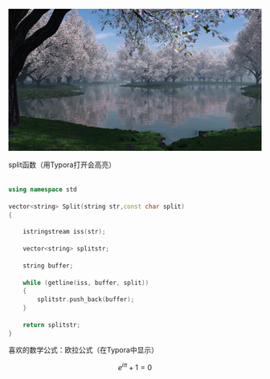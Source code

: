 ![](src/R.jfif)

split函数（用Typora打开会高亮）

```cpp

using namespace std

vector<string> Split(string str,const char split)
{

	istringstream iss(str);	

	vector<string> splitstr;

	string buffer;			

	while (getline(iss, buffer, split))	
	{
		splitstr.push_back(buffer);
	}

	return splitstr;
}
```

喜欢的数学公式：欧拉公式（在Typora中显示）

$$
e^{i\pi}+1=0
$$
